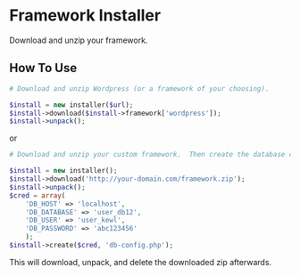 # Framework Installer
Download and unzip your framework.

## How To Use
```php
# Download and unzip Wordpress (or a framework of your choosing).

$install = new installer($url);
$install->download($install->framework['wordpress']);
$install->unpack();
```
or
```php
# Download and unzip your custom framework.  Then create the database connection file.

$install = new installer();
$install->download('http://your-domain.com/framework.zip');
$install->unpack();
$cred = array(
	'DB_HOST' => 'localhost', 
	'DB_DATABASE' => 'user_db12', 
	'DB_USER' => 'user_kewl', 
	'DB_PASSWORD' => 'abc123456'
	);
$install->create($cred, 'db-config.php');
```


This will download, unpack, and delete the downloaded zip afterwards.
